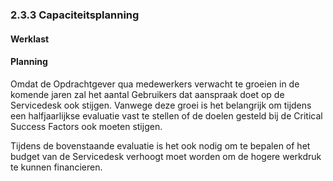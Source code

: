### 2.3.3 Capaciteitsplanning

#### Werklast


#### Planning

Omdat de Opdrachtgever qua medewerkers verwacht te groeien in de komende jaren zal het aantal Gebruikers dat aanspraak doet op de Servicedesk ook stijgen. Vanwege deze groei is het belangrijk om tijdens een halfjaarlijkse evaluatie vast te stellen of de doelen gesteld bij de Critical Success Factors ook moeten stijgen.

Tijdens de bovenstaande evaluatie is het ook nodig om te bepalen of het budget van de Servicedesk verhoogt moet worden om de hogere werkdruk te kunnen financieren.